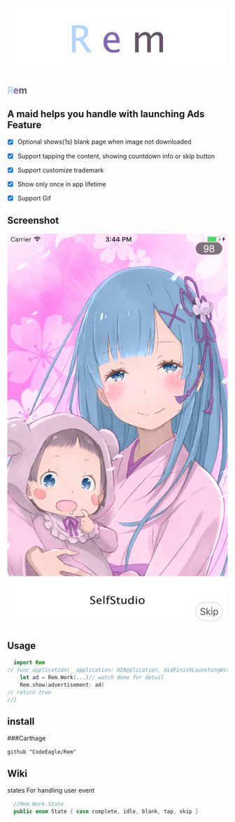 ![Rem](./Rem.png)

<font color='#B2D3FE'>R</font><font color='#8465B3'>e</font><font color='#655367'>m</font>
---
A maid helps you handle with launching Ads
Feature
---
- [x] Optional shows(1s) blank page when image not downloaded

- [x] Support tapping the content, showing countdown info or skip button

- [x] Support customize trademark

- [x] Show only once in app lifetime

- [x] Support Gif

Screenshot
---
![RemWork](./RemWork.jpg)

Usage
---
```swift
  import Rem
// func application(_ application: UIApplication, didFinishLaunchingWithOptions launchOptions: [UIApplicationLaunchOptionsKey: Any]?) -> Bool {
    let ad = Rem.Work(...)// watch demo for detail
    Rem.show(advertisement: ad)
// return true
//}
```
install
---
###Carthage
```
github "CodeEagle/Rem"
```
Wiki
---
states For handling user event
```swift
  //Rem.Work.State
  public enum State { case complete, idle, blank, tap, skip }
```
